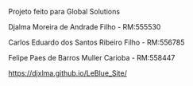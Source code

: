 Projeto feito para Global Solutions

Djalma Moreira de Andrade Filho - RM:555530

Carlos Eduardo dos Santos Ribeiro Filho - RM:556785

Felipe Paes de Barros Muller Carioba - RM:558447

https://djxlma.github.io/LeBlue_Site/
